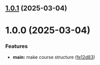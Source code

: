## [1.0.1](https://github.com/eliseykina-nm/study_2024-2025_os-intro/compare/1.0.0...1.0.1) (2025-03-04)



# 1.0.0 (2025-03-04)


### Features

* **main:** make course structure ([fe12d83](https://github.com/eliseykina-nm/study_2024-2025_os-intro/commit/fe12d83f9ccc7ca3a70c0b329092d53d263c4ee6))



